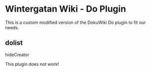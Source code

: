# Wintergatan Wiki - Do Plugin
This is a custom modified version of the DokuWiki Do plugin to fit our needs.

## dolist
hideCreator



This plugin does not work!